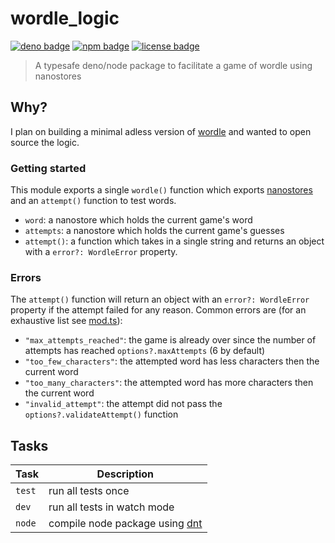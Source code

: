 # wordle_logic

<!-- Badges -->

[![deno badge](https://img.shields.io/badge/deno-wordle__logic-black?style=for-the-badge&labelColor=black)](https://deno.land/x/wordle_logic)
[![npm badge](https://img.shields.io/badge/npm-wordle--logic-red?style=for-the-badge&labelColor=red)](https://www.npmjs.com/package/wordle-logic)
[![license badge](https://img.shields.io/badge/license-mit-blue?style=for-the-badge&labelColor=blue)](https://github.com/jacob-shuman/wordle-logic/blob/main/LICENSE)

> A typesafe deno/node package to facilitate a game of wordle using nanostores

## Why?

I plan on building a minimal adless version of [wordle](https://en.wikipedia.org/wiki/Wordle) and wanted to open source the logic.

### Getting started

This module exports a single `wordle()` function which exports [nanostores](https://github.com/nanostores/nanostores) and an `attempt()` function to test words.

- `word`: a nanostore which holds the current game's word
- `attempts`: a nanostore which holds the current game's guesses
- `attempt()`: a function which takes in a single string and returns an object with a `error?: WordleError` property.

### Errors

The `attempt()` function will return an object with an `error?: WordleError` property if the attempt failed for any reason. Common errors are (for an exhaustive list see [mod.ts](./mod.ts)):

- `"max_attempts_reached"`: the game is already over since the number of attempts has reached `options?.maxAttempts` (6 by default)
- `"too_few_characters"`: the attempted word has less characters then the current word
- `"too_many_characters"`: the attempted word has more characters then the current word
- `"invalid_attempt"`: the attempt did not pass the `options?.validateAttempt()` function

## Tasks

| Task   | Description                                                       |
| ------ | ----------------------------------------------------------------- |
| `test` | run all tests once                                                |
| `dev`  | run all tests in watch mode                                       |
| `node` | compile node package using [dnt](https://github.com/denoland/dnt) |

